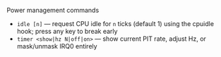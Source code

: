 Power management commands

- `idle [n]` — request CPU idle for `n` ticks (default 1) using the cpuidle hook; press any key to break early
- `timer <show|hz N|off|on>` — show current PIT rate, adjust Hz, or mask/unmask IRQ0 entirely
